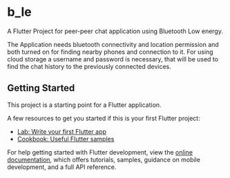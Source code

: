 # b_le

A Flutter Project for peer-peer chat application using Bluetooth Low energy.

The Application needs bluetooth connectivity and location permission and both turned on for finding nearby phones and connection to it.
For using cloud storage a username and password is necessary, that will be used to find the chat history to the previously connected devices.

## Getting Started

This project is a starting point for a Flutter application.

A few resources to get you started if this is your first Flutter project:

- [Lab: Write your first Flutter app](https://docs.flutter.dev/get-started/codelab)
- [Cookbook: Useful Flutter samples](https://docs.flutter.dev/cookbook)

For help getting started with Flutter development, view the
[online documentation](https://docs.flutter.dev/), which offers tutorials,
samples, guidance on mobile development, and a full API reference.

